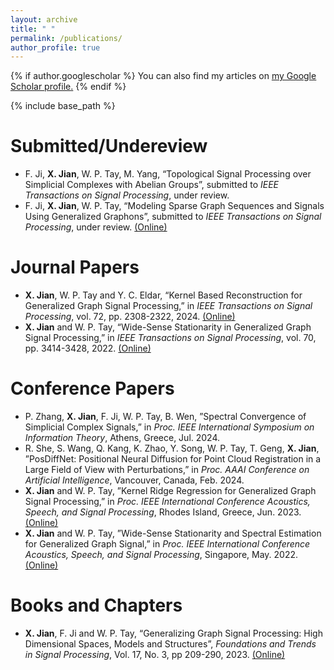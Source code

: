 ```yaml
---
layout: archive
title: " "
permalink: /publications/
author_profile: true
---
```


{% if author.googlescholar %}
  You can also find my articles on <u><a href="{{author.googlescholar}}">my Google Scholar profile</a>.</u>
{% endif %}

{% include base_path %}

Submitted/Undereview
======
* F. Ji, **X. Jian**, W. P. Tay, M. Yang, “Topological Signal Processing over Simplicial Complexes with Abelian Groups”, submitted to _IEEE Transactions on Signal Processing_, under review.
* F. Ji, **X. Jian**, W. P. Tay, “Modeling Sparse Graph Sequences and Signals Using Generalized Graphons”, submitted to _IEEE Transactions on Signal Processing_, under review. [(Online)](https://arxiv.org/abs/2312.08124)

Journal Papers
======
* **X. Jian**, W. P. Tay and Y. C. Eldar, “Kernel Based Reconstruction for Generalized Graph Signal Processing,” in _IEEE Transactions on Signal Processing_, vol. 72, pp. 2308-2322, 2024. [(Online)](https://ieeexplore.ieee.org/abstract/document/10510405)
* **X. Jian** and W. P. Tay, “Wide-Sense Stationarity in Generalized Graph Signal Processing,” in _IEEE Transactions on Signal Processing_, vol. 70, pp. 3414-3428, 2022. [(Online)](https://ieeexplore.ieee.org/abstract/document/9802780)

Conference Papers
======
* P. Zhang, **X. Jian**, F. Ji, W. P. Tay, B. Wen, ”Spectral Convergence of Simplicial Complex Signals,” in _Proc. IEEE International Symposium on Information Theory_, Athens, Greece, Jul. 2024.
* R. She, S. Wang, Q. Kang, K. Zhao, Y. Song, W. P. Tay, T. Geng, **X. Jian**, ”PosDiffNet: Positional Neural Diffusion for Point Cloud Registration in a Large Field of View with Perturbations,” in _Proc. AAAI Conference on Artificial Intelligence_, Vancouver, Canada, Feb. 2024.
* **X. Jian** and W. P. Tay, ”Kernel Ridge Regression for Generalized Graph Signal Processing,” in _Proc. IEEE International Conference Acoustics, Speech, and Signal Processing_, Rhodes Island, Greece, Jun. 2023. [(Online)](https://ieeexplore.ieee.org/abstract/document/10096767)
* **X. Jian** and W. P. Tay, ”Wide-Sense Stationarity and Spectral Estimation for Generalized Graph Signal,” in _Proc. IEEE International Conference Acoustics, Speech, and Signal Processing_, Singapore, May. 2022. [(Online)](https://ieeexplore.ieee.org/abstract/document/9747273)

Books and Chapters
======
* **X. Jian**, F. Ji and W. P. Tay, “Generalizing Graph Signal Processing: High Dimensional Spaces, Models and Structures”, _Foundations and Trends in Signal Processing_, Vol. 17, No. 3, pp 209-290, 2023. [(Online)](https://www.nowpublishers.com/article/Details/SIG-119)
